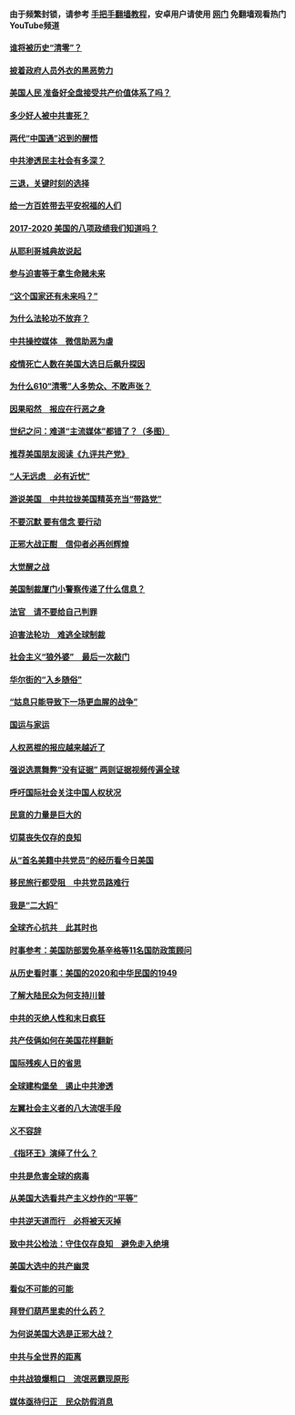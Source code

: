 #### 由于频繁封锁，请参考 [手把手翻墙教程](https://github.com/gfw-breaker/guides/wiki/)，安卓用户请使用 [网门](https://github.com/gfw-breaker/nogfw/blob/master/dl.md?t=01030400) 免翻墙观看热门YouTube频道 

#### [谁将被历史“清零”？](../pages/73/417485.md?t=01030400) 

#### [披着政府人员外衣的黑恶势力](../pages/73/417442.md?t=01030400) 

#### [美国人民 准备好全盘接受共产价值体系了吗？](../pages/73/417491.md?t=01030400) 

#### [多少好人被中共害死？](../pages/73/417144.md?t=01030400) 

#### [两代“中国通”迟到的醒悟](../pages/73/417064.md?t=01030400) 

#### [中共渗透民主社会有多深？](../pages/73/417063.md?t=01030400) 

#### [三退，关键时刻的选择](../pages/73/416969.md?t=01030400) 

#### [给一方百姓带去平安祝福的人们](../pages/73/416941.md?t=01030400) 

#### [2017-2020  美国的八项政绩我们知道吗？](../pages/73/416968.md?t=01030400) 

#### [从耶利哥城典故说起](../pages/73/416892.md?t=01030400) 

#### [参与迫害等于拿生命赌未来](../pages/73/416856.md?t=01030400) 

#### [“这个国家还有未来吗？”](../pages/73/416852.md?t=01030400) 

#### [为什么法轮功不放弃？](../pages/73/416864.md?t=01030400) 

#### [中共操控媒体　微信助恶为虐](../pages/73/416724.md?t=01030400) 

#### [疫情死亡人数在美国大选日后飙升探因](../pages/73/416606.md?t=01030400) 

#### [为什么610“清零”人多势众、不敢声张？](../pages/73/416632.md?t=01030400) 

#### [因果昭然　报应在行恶之身](../pages/73/416582.md?t=01030400) 

#### [世纪之问：难道“主流媒体”都错了？（多图）](../pages/73/416571.md?t=01030400) 

#### [推荐美国朋友阅读《九评共产党》](../pages/73/416510.md?t=01030400) 

#### [“人无远虑　必有近忧”](../pages/73/416513.md?t=01030400) 

#### [游说美国　中共拉拢美国精英充当“带路党”](../pages/73/416529.md?t=01030400) 

#### [不要沉默 要有信念 要行动](../pages/73/416457.md?t=01030400) 

#### [正邪大战正酣　信仰者必再创辉煌](../pages/73/416433.md?t=01030400) 

#### [大觉醒之战](../pages/73/416456.md?t=01030400) 

#### [美国制裁厦门小警察传递了什么信息？](../pages/73/416432.md?t=01030400) 

#### [法官　请不要给自己判罪](../pages/73/416379.md?t=01030400) 

#### [迫害法轮功　难逃全球制裁](../pages/73/416380.md?t=01030400) 

#### [社会主义“狼外婆”　最后一次敲门](../pages/73/416394.md?t=01030400) 

#### [华尔街的“入乡随俗”](../pages/73/416395.md?t=01030400) 

#### [“姑息只能导致下一场更血腥的战争”](../pages/73/416223.md?t=01030400) 

#### [国运与家运](../pages/73/416224.md?t=01030400) 

#### [人权恶棍的报应越来越近了](../pages/73/416276.md?t=01030400) 

#### [强说选票舞弊“没有证据” 两则证据视频传遍全球](../pages/73/416227.md?t=01030400) 

#### [呼吁国际社会关注中国人权状况](../pages/73/416135.md?t=01030400) 

#### [民意的力量是巨大的](../pages/73/416222.md?t=01030400) 

#### [切莫丧失仅存的良知](../pages/73/416134.md?t=01030400) 

#### [从“首名美籍中共党员”的经历看今日美国](../pages/73/416114.md?t=01030400) 

#### [移民旅行都受阻　中共党员路难行](../pages/73/416033.md?t=01030400) 

#### [我是“二大妈”](../pages/73/415529.md?t=01030400) 

#### [全球齐心抗共　此其时也](../pages/73/415989.md?t=01030400) 

#### [时事参考：美国防部罢免基辛格等11名国防政策顾问](../pages/73/415970.md?t=01030400) 

#### [从历史看时事：美国的2020和中华民国的1949](../pages/73/415949.md?t=01030400) 

#### [了解大陆民众为何支持川普](../pages/73/415950.md?t=01030400) 

#### [中共的灭绝人性和末日疯狂](../pages/73/415944.md?t=01030400) 

#### [共产伎俩如何在美国花样翻新](../pages/73/415908.md?t=01030400) 

#### [国际残疾人日的省思](../pages/73/415849.md?t=01030400) 

#### [全球建构堡垒　遏止中共渗透](../pages/73/415850.md?t=01030400) 

#### [左翼社会主义者的八大流氓手段](../pages/73/415802.md?t=01030400) 

#### [义不容辞](../pages/73/415807.md?t=01030400) 

#### [《指环王》演绎了什么？](../pages/73/415739.md?t=01030400) 

#### [中共是危害全球的病毒](../pages/73/415569.md?t=01030400) 

#### [从美国大选看共产主义炒作的“平等”](../pages/73/415654.md?t=01030400) 

#### [中共逆天道而行　必将被天灭掉](../pages/73/415626.md?t=01030400) 

#### [致中共公检法：守住仅存良知　避免走入绝境](../pages/73/415627.md?t=01030400) 

#### [美国大选中的共产幽灵](../pages/73/415618.md?t=01030400) 

#### [看似不可能的可能](../pages/73/415619.md?t=01030400) 

#### [拜登们葫芦里卖的什么药？](../pages/73/415531.md?t=01030400) 

#### [为何说美国大选是正邪大战？](../pages/73/415530.md?t=01030400) 

#### [中共与全世界的距离](../pages/73/415435.md?t=01030400) 

#### [中共战狼爆粗口　流氓恶霸现原形](../pages/73/415426.md?t=01030400) 

#### [媒体亟待归正　民众防假消息](../pages/73/415402.md?t=01030400) 

